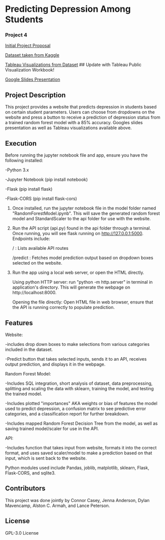 # Predicting Depression Among Students
### Project 4
[Initial Project Proposal](https://github.com/Sorted-Filtered/Student-Depression/blob/main/Project%20proposal%20-%20project%204.docx)

[Dataset taken from Kaggle](https://www.kaggle.com/datasets/adilshamim8/student-depression-dataset/data)

[Tableau Visualizations from Dataset](https://www.tableau.com)  ## Update with Tableau Public Visualization Workbook!

[Google Slides Presentation](https://docs.google.com/presentation/d/1EdIuKcOOn9DrwLD_oTe0_vwz1WLMgdN1JRT_LCTdI54/edit?usp=sharing)

## Project Description
This project provides a website that predicts depression in students based on certain student parameters. Users can choose from dropdowns on the website and press a button to receive a prediction of depression status from a trained random forest model with a 85% accuracy. Googles slides presentation as well as Tableau visualizations available above. 

## Execution
Before running the jupyter notebook file and app, ensure you have the following installed:

-Python 3.x

-Jupyter Notebook (pip install notebook)

-Flask (pip install flask)

-Flask-CORS (pip install flask-cors)

1. Once installed, run the jupyter notebook file in the model folder named "RandomForestModel.ipynb". This will save the generated random forest model and StandardScaler to the api folder for use with the website.
2. Run the API script (api.py) found in the api folder through a terminal. Once running, you will see flask running on http://127.0.0.1:5000. Endpoints include:

     / : Lists available API routes
   
     /predict : Fetches model prediction output based on dropdown boxes selected on the website.

4. Run the app using a local web server, or open the HTML directly.

     Using python HTTP server: run "python -m http.server" in terminal in application's directory. This will generate the webpage on http://localhost:8000.
   
     Opening the file directly: Open HTML file in web browser, ensure that the API is running correctly to populate prediction.

## Features
Website:

-includes drop down boxes to make selections from various categories included in the dataset.

-Predict button that takes selected inputs, sends it to an API, receives output prediction, and displays it in the webpage.

Random Forest Model:

-Includes SQL integration, short analysis of dataset, data preprocessing, splitting and scaling the data with sklearn, training the model, and testing the trained model.

-Includes plotted "importances" AKA weights or bias of features the model used to predict depression, a confusion matrix to see predictive error categories, and a classification report for further breakdown.

-Includes mapped Random Forest Decision Tree from the model, as well as saving trained model/scaler for use in the API.

API:

-Includes function that takes input from website, formats it into the correct format, and uses saved scaler/model to make a prediction based on that input, which is sent back to the website.

Python modules used include Pandas, joblib, matplotlib, sklearn, Flask, Flask-CORS, and sqlite3.

## Contributors
This project was done jointly by Connor Casey, Jenna Anderson, Dylan Mavencamp, Alston C. Armah, and Lance Peterson.

## License
GPL-3.0 License
